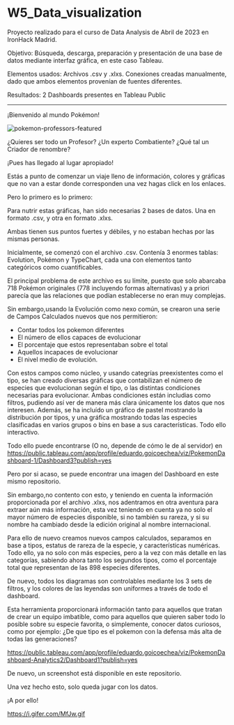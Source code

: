 # W5_Data_visualization

Proyecto realizado para el curso de Data Analysis de Abril de 2023 en IronHack Madrid.

Objetivo: Búsqueda, descarga, preparación y presentación de una base de datos mediante interfaz gráfica, en este caso Tableau.

Elementos usados: Archivos .csv y .xlxs. Conexiones creadas manualmente, dado que ambos elementos provenían de fuentes diferentes.

Resultados: 2 Dashboards presentes en Tableau Public

-------------------------------------------------------------------------------------------------------------------


¡Bienvenido al mundo Pokémon!

![pokemon-professors-featured](https://github.com/Hrodward88/W5_Data_visualization/assets/129097999/fc5dc810-30f5-460d-b18f-9349a463788d)

¿Quieres ser todo un Profesor? ¿Un experto Combatiente? ¿Qué tal un Criador de renombre?

¡Pues has llegado al lugar apropiado!

Estás a punto de comenzar un viaje lleno de información, colores y gráficas que no van a estar donde corresponden una vez hagas click en los enlaces.

Pero lo primero es lo primero:

Para nutrir estas gráficas, han sido necesarias 2 bases de datos. Una en formato .csv, y otra en formato .xlxs.

Ambas tienen sus puntos fuertes y débiles, y no estaban hechas por las mismas personas.

Inicialmente, se comenzó con el archivo .csv. Contenía 3 enormes tablas: Evolution, Pokémon y TypeChart, cada una con elementos tanto categóricos como cuantificables. 

El principal problema de este archivo es su límite, puesto que solo abarcaba 718 Pokémon originales (778 incluyendo formas alternativas) y a priori parecía que las relaciones que podían establecerse no eran muy complejas.

Sin embargo,usando la Evolución como nexo común, se crearon una serie de Campos Calculados nuevos que nos permitieron:
- Contar todos los pokemon diferentes
- El número de ellos capaces de evolucionar
- El porcentaje que estos representaban sobre el total
- Aquellos incapaces de evolucionar
- El nivel medio de evolución.

Con estos campos como núcleo, y usando categrías preexistentes como el tipo, se han creado diversas gráficas que contabilizan el número de especies que evolucionan según el tipo, o las distintas condiciones necesarias para evolucionar. Ambas condiciones están includias como filtros, pudiendo así ver de manera más clara únicamente los datos que nos interesen. 
Además, se ha incluído un gráfico de pastel mostrando la distribución por tipos, y una gráfica mostrando todas las especies clasificadas en varios grupos o bins en base a sus características. Todo ello interactivo.

Todo ello puede encontrarse (O no, depende de cómo le de al servidor) en https://public.tableau.com/app/profile/eduardo.goicoechea/viz/PokemonDashboard-1/Dashboard3?publish=yes

Pero por si acaso, se puede encontrar una imagen del Dashboard en este mismo repositorio.

Sin embargo,no contento con esto, y teniendo en cuenta la información proporcionada por el archivo .xlxs, nos adentramos en otra aventura para extraer aún más información, esta vez teniendo en cuenta ya no solo el mayor número de especies disponible, si no también su rareza, y si su nombre ha cambiado desde la edición original al nombre internacional.

Para ello de nuevo creamos nuevos campos calculados, separamos en base a tipos, estatus de rareza de la especie, y características numéricas. Todo ello, ya no solo con más especies, pero a la vez con más detalle en las categorías, sabiendo ahora tanto los segundos tipos, como el porcentaje total que representan de las 898 especies diferentes.

De nuevo, todos los diagramas son controlables mediante los 3 sets de filtros, y los colores de las leyendas son uniformes a través de todo el dashboard. 

Esta herramienta proporcionará información tanto para aquellos que tratan de crear un equipo imbatible, como para aquellos que quieren saber todo lo posible sobre su especie favorita, o simplemente, conocer datos curiosos, como por ejemplo: ¿De que tipo es el pokemon con la defensa más alta de todas las generaciones?

https://public.tableau.com/app/profile/eduardo.goicoechea/viz/PokemonDashboard-Analytics2/Dashboard1?publish=yes

De nuevo, un screenshot está disponible en este repositorio.

Una vez hecho esto, solo queda jugar con los datos.

¡A por ello!

https://i.gifer.com/MfJw.gif
